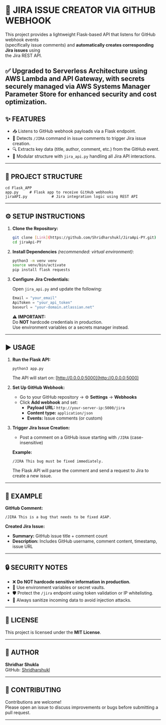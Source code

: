 # 🚀 JIRA ISSUE CREATOR VIA GITHUB WEBHOOK

This project provides a lightweight Flask-based API that listens for GitHub webhook events  
(specifically issue comments) and **automatically creates corresponding Jira issues** using  
the Jira REST API.

✅ Upgraded to Serverless Architecture using AWS Lambda and API Gateway, with secrets securely managed via AWS Systems Manager Parameter Store for enhanced security and cost optimization.
---

## ✨ FEATURES

- 📥 Listens to GitHub webhook payloads via a Flask endpoint.
- 📝 Detects `/JIRA` command in issue comments to trigger Jira issue creation.
- 🔍 Extracts key data (title, author, comment, etc.) from the GitHub event.
- 🧩 Modular structure with `jira_api.py` handling all Jira API interactions.

---

## 📁 PROJECT STRUCTURE

```
cd Flask_APP
app.py     # Flask app to receive GitHub webhooks
jiraAPI.py           # Jira integration logic using REST API
```

---

## ⚙️ SETUP INSTRUCTIONS

1. **Clone the Repository:**
   ```sh
   git clone [Link](https://github.com/Shridharshukl/JiraApi-PY.git)
   cd jiraApi-PY
   ```

2. **Install Dependencies** *(recommended: virtual environment)*:
   ```sh
   python3 -m venv venv
   source venv/bin/activate
   pip install flask requests
   ```

3. **Configure Jira Credentials:**

   Open `jira_api.py` and update the following:
   ```python
   Email = "your_email"
   ApiToken = "your_api_token"
   baseurl = "your-domain.atlassian.net"
   ```

   ⚠️ **IMPORTANT:**  
   Do **NOT** hardcode credentials in production.  
   Use environment variables or a secrets manager instead.

---

## ▶️ USAGE

1. **Run the Flask API:**
   ```sh
   python3 app.py
   ```
   The API will start on: [http://0.0.0.0:5000](http://0.0.0.0:5000)

2. **Set Up GitHub Webhook:**
   - Go to your GitHub repository → ⚙️ **Settings** → **Webhooks**
   - Click **Add webhook** and set:
     - **Payload URL:** `http://your-server-ip:5000/jira`
     - **Content type:** `application/json`
     - **Events:** Issue comments (or custom)

3. **Trigger Jira Issue Creation:**
   - Post a comment on a GitHub issue starting with `/JIRA` (case-insensitive)

   **Example:**
   ```
   /JIRA This bug must be fixed immediately.
   ```

   The Flask API will parse the comment and send a request to Jira to create a new issue.

---

## 📝 EXAMPLE

**GitHub Comment:**
```
/JIRA This is a bug that needs to be fixed ASAP.
```

**Created Jira Issue:**
- **Summary:** GitHub issue title + comment count
- **Description:** Includes GitHub username, comment content, timestamp, issue URL

---

## 🔒 SECURITY NOTES

- ❌ **Do NOT hardcode sensitive information in production.**
- 🔑 Use environment variables or secret vaults.
- 🛡️ Protect the `/jira` endpoint using token validation or IP whitelisting.
- 🧹 Always sanitize incoming data to avoid injection attacks.

---

## 📜 LICENSE

This project is licensed under the **MIT License**.

---

## 👤 AUTHOR

**Shridhar Shukla**  
GitHub: [Shridharshukl](https://github.com/Shridharshukl)

---

## 🤝 CONTRIBUTING

Contributions are welcome!  
Please open an issue to discuss improvements or bugs before submitting a pull request.

---
